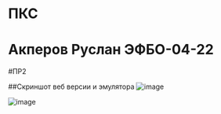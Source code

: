 # ПКС

# Акперов Руслан ЭФБО-04-22

#ПР2

##Скриншот веб версии и эмулятора
![image](https://github.com/user-attachments/assets/d23a9d60-525f-4f4a-8346-b2271cb0aa9f)

![image](https://github.com/user-attachments/assets/31b2f276-ef59-44c3-bd56-908c0d14d7c8)



